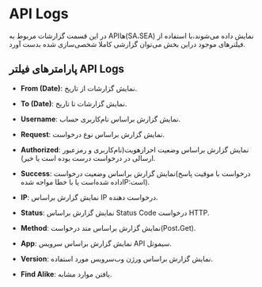 

# API Logs

در این قسمت گزارشات مربوط به APIها(SA،SEA) نمایش داده می‌شوند،با استفاده از فیلتر‌های موجود دراین بخش می‌توان گزارشی کاملا شخصی‌سازی شده بدست آورد.


## پارامترهای فیلتر API Logs

- **From (Date)**: نمایش گزارشات از تاریخ.

- **To (Date)**: نمایش گزارشات تا تاریخ.

- **Username**: نمایش گزارش براساس نام‌کاربری حساب.

- **Request**: نمایش گزارش براساس نوع درخواست.

- **Authorized**: نمایش گزارش براساس وضعیت احرازهویت(نام‌کاربری و رمزعبور ارسالی در درخواست درست بوده است یا خیر).

- **Success**: نمایش گزارش براساس وضعیت درخواست(درخواست با موقیت پاسخ داده شده‌است یا با خطا مواجه شده‌IP:است).

- **IP**: نمایش گزارش براساس IP درخواست دهنده.

- **Status**: نمایش گزارش براساس Status Code درخواست HTTP.

- **Method**: نمایش گزارش براساس متد درخواست(Post،Get).

- **App**: نمایش گزارش براساس سرویس‌ API سیموتل.

- **Version**: نمایش گزارش براساس ورژن وب‌سرویس مورد استفاده.

- **Find Alike**: یافتن موارد مشابه.
